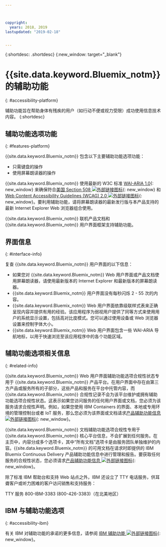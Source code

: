 ```yaml
---



copyright:
  years: 2018, 2019
lastupdated: "2019-02-18"


---
```


{:shortdesc: .shortdesc}
{:new_window: target="_blank"}

# {{site.data.keyword.Bluemix_notm}} 的辅助功能
{: #accessibility-platform}

辅助功能旨在帮助身体有残疾的用户（如行动不便或视力受限）成功使用信息技术内容。
{:shortdesc}

## 辅助功能选项功能
{: #features-platform}

{{site.data.keyword.Bluemix_notm}} 包含以下主要辅助功能选项功能：

* 只需键盘的操作
* 使用屏幕朗读器的操作

{{site.data.keyword.Bluemix_notm}} 使用最新的 W3C 标准 [WAI-ARIA 1.0](http://www.w3.org/TR/wai-aria/){: new_window} 来确保符合[美国 Section 508 ![外部链接图标](../../icons/launch-glyph.svg "外部链接图标")](https://www.access-board.gov/guidelines-and-standards/communications-and-it/about-the-section-508-standards/section-508-standards){: new_window} 和 [Web Content Accessibility Guidelines (WCAG) 2.0 ![外部链接图标](../../icons/launch-glyph.svg "外部链接图标")](http://www.w3.org/TR/WCAG20/){: new_window}。要利用辅助功能，请将屏幕朗读器的最新发行版与本产品支持的最新 Internet Explorer Web 浏览器组合使用。

{{site.data.keyword.Bluemix_notm}} 联机产品文档和 {{site.data.keyword.Bluemix_notm}} 用户界面框架支持辅助功能。 


## 界面信息
{: #interface-info}
 
复查 {{site.data.keyword.Bluemix_notm}} 用户界面的以下信息：

* 如果您对 {{site.data.keyword.Bluemix_notm}} Web 用户界面或产品文档使用屏幕朗读器，请使用最新版本的 Internet Explorer 和最新版本的屏幕朗读器。 
* {{site.data.keyword.Bluemix_notm}} 用户界面没有每秒闪烁 2 - 55 次的内容。
* {{site.data.keyword.Bluemix_notm}} Web 用户界面依靠级联样式表来正确呈现内容并提供有用的经验。该应用程序为弱视用户提供了同等方式来使用用户的系统显示设置，包括高对比度模式。您可以通过使用设备或 Web 浏览器设置来控制字体大小。
* {{site.data.keyword.Bluemix_notm}} Web 用户界面包含一些 WAI-ARIA 导航地标，以用于快速浏览至该应用程序中的各个功能区域。


## 辅助功能选项相关信息
{: #related-info}

{{site.data.keyword.Bluemix_notm}} Web 用户界面辅助功能选项合规性状态专用于 {{site.data.keyword.Bluemix_notm}} 产品平台。在用户界面中存在由第三方产品或服务所有的子部分，这些产品和服务在平台中托管内容，而 {{site.data.keyword.Bluemix_notm}} 合规性记录不会为该平台维护或拥有辅助功能选项合规性状态。这表示如果您访问服务的任何用户界面或文档，您必须为该服务请求合规性声明。例如，如果您使用 IBM Containers 的界面、本地或专用环境的管理控制台或者 IoT 服务，那么您必须为该界面或文档请求[产品辅助功能信息 ![外部链接图标](../../icons/launch-glyph.svg "外部链接图标")](https://able.ibm.com/request/){: new_window}。

{{site.data.keyword.Bluemix_notm}} 文档辅助功能选项合规性专用于 {{site.data.keyword.Bluemix_notm}} 核心平台信息，不会扩展到任何服务。在主页中，内容分成多个选项卡，其中“所有文档”选项卡是由服务团队单独维护的内容。{{site.data.keyword.Bluemix_notm}} 的可用文档在请求时即提供的 IBM Bluemix Continuous Delivery 产品辅助功能信息中进行管理和报告。要获取任何服务的合规性状态，您必须请求[产品辅助功能信息 ![外部链接图标](../../icons/launch-glyph.svg "外部链接图标")](https://able.ibm.com/request/){: new_window}。

除了标准 IBM 帮助台和支持 Web 站点之外，IBM 还设立了 TTY 电话服务，供耳聋客户或听力困难的客户访问销售和支持服务：

TTY 服务 800-IBM-3383 (800-426-3383)（在北美地区）

## IBM 与辅助功能选项
{: #accessibility-ibm}

有关 IBM 对辅助功能的承诺的更多信息，请参阅 [IBM 辅助功能 ![外部链接图标](../../icons/launch-glyph.svg "外部链接图标")](http://www.ibm.com/able){: new_window}。
